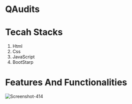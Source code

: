 # QAudits
<h1>Tecah Stacks </h1>
<ol> 
  <li>Html</li>
  <li>Css</li>
  <li> JavaScript</li>
  <li>BootStarp</li>
  </ol>
  <h1>Features And Functionalities</h1>
 <img src="https://i.ibb.co/QKWFkNj/Screenshot-414.png" alt="Screenshot-414" border="0">
